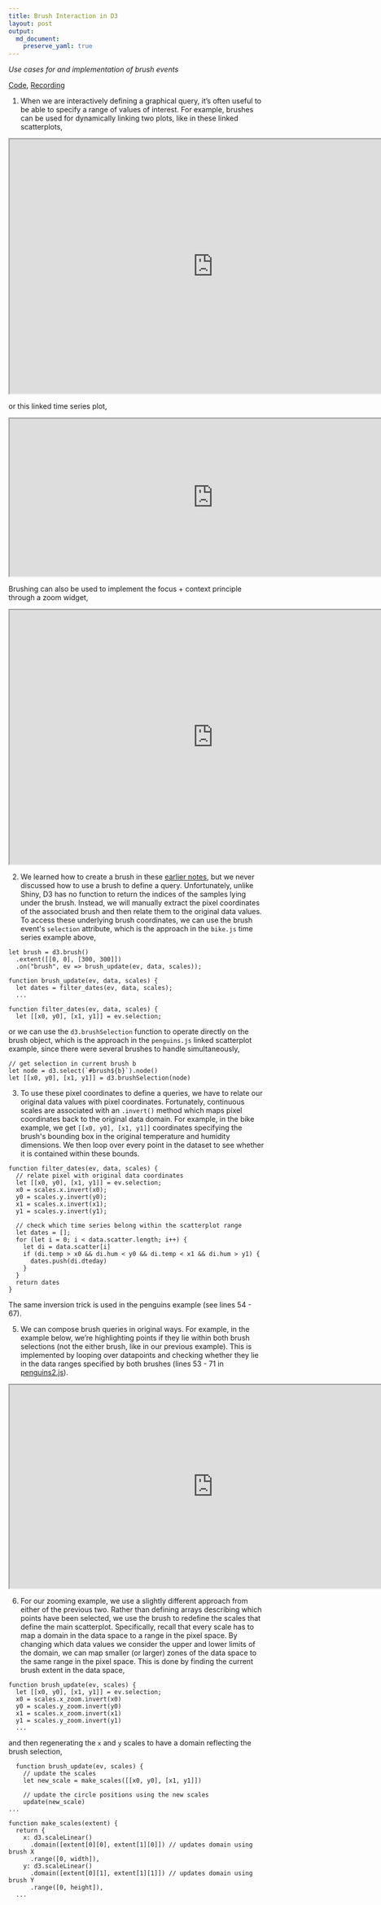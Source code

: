 ```yaml
---
title: Brush Interaction in D3
layout: post
output:
  md_document:
    preserve_yaml: true
---
```


_Use cases for and implementation of brush events_

[Code](https://github.com/krisrs1128/stat679_code/tree/main/examples/week6/week6-4), [Recording]()

1. When we are interactively defining a graphical query, it’s often useful to be able to specify a range of values of interest. For example, brushes can be used for dynamically linking two plots, like in these linked scatterplots,

<iframe src="https://krisrs1128.github.io/stat679_code/examples/week6/week6-4/penguins.html" width=800 height=500></iframe>

or this linked time series plot,

<iframe src="https://krisrs1128.github.io/stat679_code/examples/week6/week6-4/bike.html" width=800 height=310></iframe>

Brushing can also be used to implement the focus + context principle through a zoom widget,

<iframe src="https://krisrs1128.github.io/stat679_code/examples/week6/week6-4/zoom.html" width=800 height=500></iframe>

2. We learned how to create a brush in these [earlier notes](https://krisrs1128.github.io/stat679_notes/2022/06/01/week6-1.html), but
we never discussed how to use a brush to define a query. Unfortunately, unlike
Shiny, D3 has no function to return the indices of the samples lying under the
brush. Instead, we will manually extract the pixel coordinates of the associated
brush and then relate them to the original data values. To access these
underlying brush coordinates, we can use the brush event's `selection`
attribute, which is the approach in the `bike.js` time series example above,

```
let brush = d3.brush()
  .extent([[0, 0], [300, 300]])
  .on("brush", ev => brush_update(ev, data, scales));

function brush_update(ev, data, scales) {
  let dates = filter_dates(ev, data, scales);
  ...

function filter_dates(ev, data, scales) {
  let [[x0, y0], [x1, y1]] = ev.selection;
```

or we can use the `d3.brushSelection` function to operate directly on the brush
object, which is the approach in the `penguins.js` linked scatterplot example,
since there were several brushes to handle simultaneously,
```
// get selection in current brush b
let node = d3.select(`#brush${b}`).node()
let [[x0, y0], [x1, y1]] = d3.brushSelection(node)
```

3. To use these pixel coordinates to define a queries, we have to relate our
original data values with pixel coordinates. Fortunately, continuous scales are
associated with an `.invert()` method which maps pixel coordinates back to the
original data domain. For example, in the bike example, we get `[[x0, y0], [x1, y1]]`
coordinates specifying the brush's bounding box in the original temperature and
humidity dimensions. We then loop over every point in the dataset to see whether
it is contained within these bounds.

```
function filter_dates(ev, data, scales) {
  // relate pixel with original data coordinates
  let [[x0, y0], [x1, y1]] = ev.selection;
  x0 = scales.x.invert(x0);
  y0 = scales.y.invert(y0);
  x1 = scales.x.invert(x1);
  y1 = scales.y.invert(y1);

  // check which time series belong within the scatterplot range
  let dates = [];
  for (let i = 0; i < data.scatter.length; i++) {
    let di = data.scatter[i]
    if (di.temp > x0 && di.hum < y0 && di.temp < x1 && di.hum > y1) {
      dates.push(di.dteday)
    }
  }
  return dates
}
```
The same inversion trick is used in the penguins example (see lines 54 - 67).

5. We can compose brush queries in original ways. For example, in the example
below, we’re highlighting points if they lie within both brush selections (not
the either brush, like in our previous example). This is implemented by looping
over datapoints and checking whether they lie in the data ranges specified by
both brushes (lines 53 - 71 in [penguins2.js](https://github.com/krisrs1128/stat679_code/blob/main/examples/week6/week6-4/penguins2.js)).

<iframe src="https://krisrs1128.github.io/stat679_code/examples/week6/week6-4/penguins2.html" width=800 height=400></iframe>

6. For our zooming example, we use a slightly different approach from either of
the previous two. Rather than defining arrays describing which points have been
selected, we use the brush to redefine the scales that define the main
scatterplot. Specifically, recall that every scale has to map a domain in the
data space to a range in the pixel space.  By changing which data values we
consider the upper and lower limits of the domain, we can map smaller (or
larger) zones of the data space to the same range in the pixel space. This is
done by finding the current brush extent in the data space,
  ```
function brush_update(ev, scales) {
    let [[x0, y0], [x1, y1]] = ev.selection;
    x0 = scales.x_zoom.invert(x0)
    y0 = scales.y_zoom.invert(y0)
    x1 = scales.x_zoom.invert(x1)
    y1 = scales.y_zoom.invert(y1)
    ...
  ```
  and then regenerating the `x` and `y` scales to have a domain reflecting the
  brush selection,

```
  function brush_update(ev, scales) {
    // update the scales
    let new_scale = make_scales([[x0, y0], [x1, y1]])

    // update the circle positions using the new scales
    update(new_scale)
...

function make_scales(extent) {
  return {
    x: d3.scaleLinear()
      .domain([extent[0][0], extent[1][0]]) // updates domain using brush X
      .range([0, width]),
    y: d3.scaleLinear()
      .domain([extent[0][1], extent[1][1]]) // updates domain using brush Y
      .range([0, height]),
  ...
```

